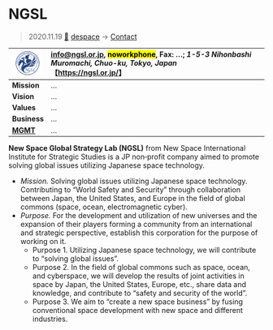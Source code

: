 # NGSL
> 2020.11.19 [🚀](../../index/index.md) [despace](../index.md) → [Contact](../contact.md)

|[![](../f/con/n/ngsl_logo1_thumb.png)](../f/con/n/ngsl_logo1.png)|<info@ngsl.or.jp>, <mark>noworkphone</mark>, Fax: …; *1-5-3 Nihonbashi Muromachi, Chuo-ku, Tokyo, Japan*<br> 【<https://ngsl.or.jp/>】|
|:--|:--|
|**Mission**|…|
|**Vision**|…|
|**Values**|…|
|**Business**|…|
|**[MGMT](../mgmt.md)**|…|

**New Space Global Strategy Lab (NGSL)** from New Space International Institute for Strategic Studies is a JP non‑profit company aimed to promote solving global issues utilizing Japanese space technology.

   - *Mission.* Solving global issues utilizing Japanese space technology. Contributing to “World Safety and Security” through collaboration between Japan, the United States, and Europe in the field of global commons (space, ocean, electromagnetic cyber).
   - *Purpose.* For the development and utilization of new universes and the expansion of their players forming a community from an international and strategic perspective, establish this corporation for the purpose of working on it.
      - Purpose 1. Utilizing Japanese space technology, we will contribute to “solving global issues”.
      - Purpose 2. In the field of global commons such as space, ocean, and cyberspace, we will develop the results of joint activities in space by Japan, the United States, Europe, etc., share data and knowledge, and contribute to “safety and security of the world”.
      - Purpose 3. We aim to “create a new space business” by fusing conventional space development with new space and different industries.


<p style="page-break-after:always"> </p>

